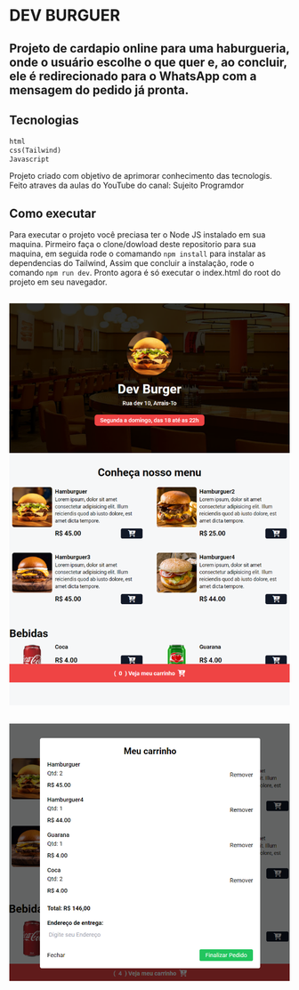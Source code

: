 # DEV BURGUER

## Projeto de cardapio online para uma haburgueria, onde o usuário escolhe o que quer e, ao concluir, ele é redirecionado para o WhatsApp com a mensagem do pedido já pronta.

## Tecnologias

```
html
css(Tailwind)
Javascript
```

Projeto criado com objetivo de aprimorar conhecimento das tecnologis. Feito atraves da aulas do YouTube do canal: Sujeito Programdor

## Como executar

Para executar o projeto você preciasa ter o Node JS instalado em sua maquina. Pirmeiro faça o clone/dowload deste repositorio para sua maquina, em seguida rode o comamando `npm install` para instalar as dependencias do Tailwind, Assim que concluir a instalação, rode o comando `npm run dev`. Pronto agora é só executar o index.html do root do projeto em seu navegador.

##

<div align="center"><img src='./assets/devburguer-tela.png' /></div>

##

<div align="center"><img src='./assets/carrinho-tela.png' /></div>
